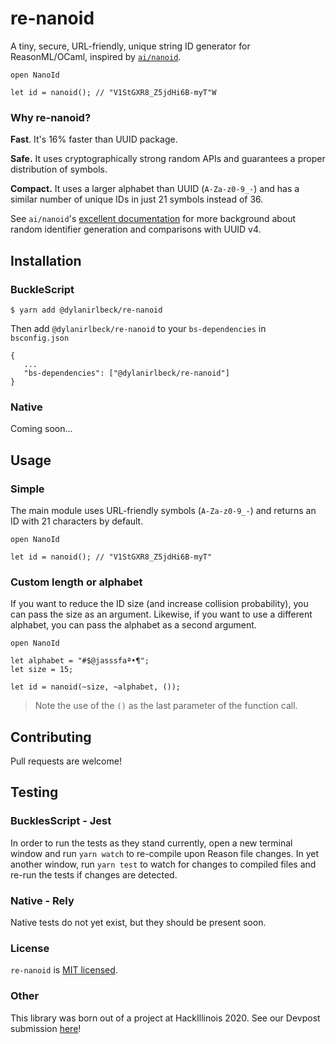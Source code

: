 # re-nanoid

A tiny, secure, URL-friendly, unique string ID generator for ReasonML/OCaml,
inspired by [`ai/nanoid`](https://github.com/ai/nanoid).

```reason
open NanoId

let id = nanoid(); // "V1StGXR8_Z5jdHi6B-myT"W
```

### Why re-nanoid?

**Fast**. It's 16% faster than UUID package.

**Safe.** It uses cryptographically strong random APIs
and guarantees a proper distribution of symbols.

**Compact.** It uses a larger alphabet than UUID (`A-Za-z0-9_-`)
and has a similar number of unique IDs in just 21 symbols instead of 36.

See `ai/nanoid`'s [excellent documentation](https://github.com/ai/nanoid/blob/master/README.md#table-of-contents) for more background about random identifier generation and comparisons with UUID v4.

## Installation

### BuckleScript

```
$ yarn add @dylanirlbeck/re-nanoid
```

Then add `@dylanirlbeck/re-nanoid` to your `bs-dependencies` in `bsconfig.json`

```
{
   ...
   "bs-dependencies": ["@dylanirlbeck/re-nanoid"]
}
```

### Native

Coming soon...

## Usage

### Simple

The main module uses URL-friendly symbols (`A-Za-z0-9_-`) and returns an ID with
21 characters by default.

```reason
open NanoId

let id = nanoid(); // "V1StGXR8_Z5jdHi6B-myT"
```

### Custom length or alphabet

If you want to reduce the ID size (and increase collision probability), you can
pass the size as an argument. Likewise, if you want to use a different alphabet,
you can pass the alphabet as a second argument.

```reason
open NanoId

let alphabet = "#$@jasssfaª•¶";
let size = 15;

let id = nanoid(~size, ~alphabet, ());
```

> Note the use of the `()` as the last parameter of the function call.

## Contributing

Pull requests are welcome!

## Testing

### BucklesScript - Jest

In order to run the tests as they stand currently, open a new terminal window
and run `yarn watch` to re-compile upon Reason file changes. In yet another
window, run `yarn test` to watch for changes to compiled files and re-run the
tests if changes are detected.

### Native - Rely

Native tests do not yet exist, but they should be present soon.

### License

`re-nanoid` is [MIT licensed](https://github.com/dylanirlbeck/re-nanoid/blob/master/LICENSE).

### Other

This library was born out of a project at HackIllinois 2020. See our Devpost submission [here](https://devpost.com/software/re-nanoid#updates)!
